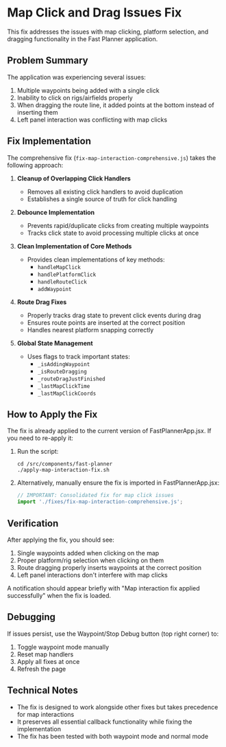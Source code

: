 # Map Click and Drag Issues Fix

This fix addresses the issues with map clicking, platform selection, and dragging functionality in the Fast Planner application.

## Problem Summary

The application was experiencing several issues:
1. Multiple waypoints being added with a single click
2. Inability to click on rigs/airfields properly
3. When dragging the route line, it added points at the bottom instead of inserting them
4. Left panel interaction was conflicting with map clicks

## Fix Implementation

The comprehensive fix (`fix-map-interaction-comprehensive.js`) takes the following approach:

1. **Cleanup of Overlapping Click Handlers**
   - Removes all existing click handlers to avoid duplication
   - Establishes a single source of truth for click handling

2. **Debounce Implementation**
   - Prevents rapid/duplicate clicks from creating multiple waypoints
   - Tracks click state to avoid processing multiple clicks at once

3. **Clean Implementation of Core Methods**
   - Provides clean implementations of key methods:
     - `handleMapClick`
     - `handlePlatformClick`
     - `handleRouteClick`
     - `addWaypoint`

4. **Route Drag Fixes**
   - Properly tracks drag state to prevent click events during drag
   - Ensures route points are inserted at the correct position
   - Handles nearest platform snapping correctly

5. **Global State Management**
   - Uses flags to track important states:
     - `_isAddingWaypoint`
     - `_isRouteDragging`
     - `_routeDragJustFinished`
     - `_lastMapClickTime`
     - `_lastMapClickCoords`

## How to Apply the Fix

The fix is already applied to the current version of FastPlannerApp.jsx. If you need to re-apply it:

1. Run the script:
   ```
   cd /src/components/fast-planner
   ./apply-map-interaction-fix.sh
   ```

2. Alternatively, manually ensure the fix is imported in FastPlannerApp.jsx:
   ```javascript
   // IMPORTANT: Consolidated fix for map click issues
   import './fixes/fix-map-interaction-comprehensive.js';
   ```

## Verification

After applying the fix, you should see:
1. Single waypoints added when clicking on the map
2. Proper platform/rig selection when clicking on them
3. Route dragging properly inserts waypoints at the correct position
4. Left panel interactions don't interfere with map clicks

A notification should appear briefly with "Map interaction fix applied successfully" when the fix is loaded.

## Debugging

If issues persist, use the Waypoint/Stop Debug button (top right corner) to:
1. Toggle waypoint mode manually
2. Reset map handlers
3. Apply all fixes at once
4. Refresh the page

## Technical Notes

- The fix is designed to work alongside other fixes but takes precedence for map interactions
- It preserves all essential callback functionality while fixing the implementation
- The fix has been tested with both waypoint mode and normal mode
